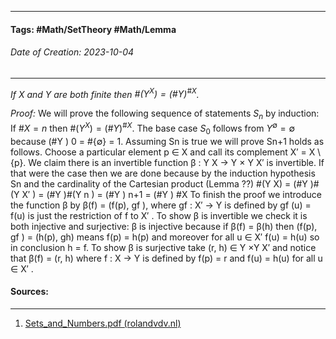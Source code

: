 __________________________________________________________________________
#### **Tags:** #Math/SetTheory #Math/Lemma 
###### *Date of Creation: 2023-10-04*
__________________________________________________________________________

*If $X$ and $Y$ are both finite then $\#(Y^X) = (\#Y)^{\#X}$.*

*Proof:* We will prove the following sequence of statements $S_n$ by induction: If $\#X = n$ then $\#(Y^ X) = (\#Y )^ {\#X}$. The base case $S_0$ follows from $Y^\emptyset = {\emptyset}$ because (#Y ) 0 = #{∅} = 1. Assuming Sn is true we will prove Sn+1 holds as follows. Choose a particular element p ∈ X and call its complement X′ = X \ {p}. We claim there is an invertible function β : Y X → Y × Y X′ is invertible. If that were the case then we are done because by the induction hypothesis Sn and the cardinality of the Cartesian product (Lemma ??) #(Y X) = (#Y )#(Y X′ ) = (#Y )#(Y n ) = (#Y ) n+1 = (#Y ) #X To finish the proof we introduce the function β by β(f) = (f(p), gf ), where gf : X′ → Y is defined by gf (u) = f(u) is just the restriction of f to X′ . To show β is invertible we check it is both injective and surjective: β is injective because if β(f) = β(h) then (f(p), gf ) = (h(p), gh) means f(p) = h(p) and moreover for all u ∈ X′ f(u) = h(u) so in conclusion h = f. To show β is surjective take (r, h) ∈ Y ×Y X′ and notice that β(f) = (r, h) where f : X → Y is defined by f(p) = r and f(u) = h(u) for all u ∈ X′ .
#### Sources:
__________________________________________________________________________
1. [Sets_and_Numbers.pdf (rolandvdv.nl)](https://www.rolandvdv.nl/Sets_and_Numbers.pdf)